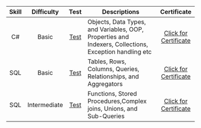 | Skill | Difficulty | Test | Descriptions | Certificate |
|:---:|:---:|:---:|---|:---:|
|C#|Basic|[Test](https://www.hackerrank.com/certificates/64d764516f9f)|Objects, Data Types, and Variables, OOP, Properties and Indexers, Collections, Exception handling etc |[Click for Certificate](https://github.com/swainpabitra/Hackerrank-Solutions/blob/master/Skills%20Certification/C%23%20(Basic)%20Certificate.png)
|SQL|Basic|[Test](https://www.hackerrank.com/certificates/e2e4d8c8fadb)|Tables, Rows, Columns, Queries, Relationships, and Aggregators |[Click for Certificate](https://github.com/swainpabitra/Hackerrank-Solutions/blob/master/Skills%20Certification/SQL%20(Basic)%20Certificate.png)
|SQL|Intermediate|[Test](https://www.hackerrank.com/certificates/1512703c0c92)|Functions, Stored Procedures,Complex joins, Unions, and Sub-Queries |[Click for Certificate](https://github.com/swainpabitra/Hackerrank-Solutions/blob/master/Skills%20Certification/SQL%20(Intermediate)%20Certificate.png)
